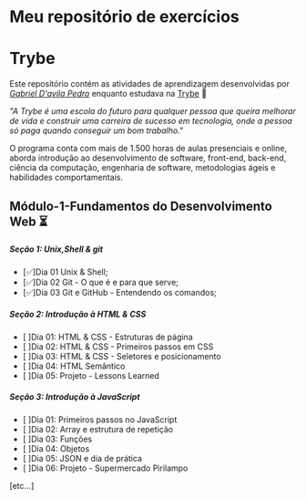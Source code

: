 # Meu repositório de exercícios
# Trybe

Este repositório contém as atividades de aprendizagem desenvolvidas por _[Gabriel D'avila Pedro](https://www.linkedin.com/in/gabriel-d-avila-a3a606272/)_ enquanto estudava na [Trybe](https://www.betrybe.com/) 🚀

_"A Trybe é uma escola do futuro para qualquer pessoa que queira melhorar de vida e construir uma carreira de sucesso em tecnologia, onde a pessoa só paga quando conseguir um bom trabalho."_

O programa conta com mais de 1.500 horas de aulas presenciais e online, aborda introdução ao desenvolvimento de software, front-end, back-end, ciência da computação, engenharia de software, metodologias ágeis e habilidades comportamentais.

## Módulo-1-Fundamentos do Desenvolvimento Web ⏳

##### Seção 1: Unix,Shell & git

- [✅]Dia 01 Unix & Shell;
- [✅]Dia 02 Git - O que é e para que serve;
- [✅]Dia 03 Git e GitHub - Entendendo os comandos;

##### Seção 2: Introdução à  HTML & CSS

- [ ]Dia 01: HTML & CSS - Estruturas de página
- [ ]Dia 02: HTML & CSS - Primeiros passos em CSS
- [ ]Dia 03: HTML & CSS - Seletores e posicionamento
- [ ]Dia 04: HTML Semântico
- [ ]Dia 05: Projeto - Lessons Learned

##### Seção 3: Introdução à JavaScript

- [ ]Dia 01: Primeiros passos no JavaScript
- [ ]Dia 02: Array e estrutura de repetição
- [ ]Dia 03: Funções
- [ ]Dia 04: Objetos
- [ ]Dia 05: JSON e dia de prática
- [ ]Dia 06: Projeto - Supermercado Pirilampo

[etc...]